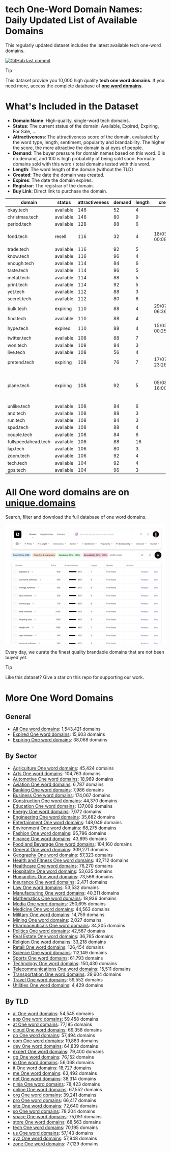 
# **tech One-Word Domain Names**: Daily Updated List of Available Domains

This regularly updated dataset includes the latest available tech one-word domains.

[![GitHub last commit](https://img.shields.io/github/last-commit/UniqueDomains/tech-oneword-domains.svg?style=flat)]() 

> [!TIP]
> This dataset provide you 10,000 high quality **tech one word domains**.
> If you need more, access the complete database of **[one word domains](https://unique.domains?utm_source=github&utm_medium=dataset&utm_campaign=tech&utm_content=description.top)**.

# What's Included in the Dataset

- **Domain Name**: High-quality, single-word tech domains.
- **Status**: The current status of the domain: Available, Expired, Expiring, For Sale, ...
- **Attractiveness**: The attractiveness score of the domain, evaluated by the word type, length, sentiment, popularity and brandability. The higher the score, the more attractive the domain is at eyes of people.
- **Demand**: The buyer pressure for domain names based on this word. 0 is no demand, and 100 is high probability of being sold soon. Formula: domains sold with this word / total domains tested with this word.
- **Length**: The word length of the domain (without the TLD)
- **Created**: The date the domain was created.
- **Expires**: The date the domain expires.
- **Registrar**: The registrar of the domain.
- **Buy Link**: Direct link to purchase the domain.

| domain              | status    | attractiveness | demand | length | created          | expires          | registrar                                           | sectors                                |
| ------------------- | --------- | -------------- | ------ | ------ | ---------------- | ---------------- | --------------------------------------------------- | -------------------------------------- |
| okay.tech           | available | 146            | 52     | 4      |                  |                  |                                                     | Business,Retail                        |
| christmas.tech      | available | 146            | 80     | 9      |                  |                  |                                                     | Hospitality,Retail                     |
| period.tech         | available | 128            | 88     | 6      |                  |                  |                                                     | Education,General,Healthcare,Media     |
| fond.tech           | resell    | 116            | 32     | 4      | 18/03/2018 00:08 | 18/03/2026 23:59 | Xin Net Technology Corp.                            | General,Hospitality,Retail             |
| trade.tech          | available | 116            | 92     | 5      |                  |                  |                                                     | Business,Finance,General,Retail        |
| know.tech           | available | 116            | 96     | 4      |                  |                  |                                                     | Business,Education,General,Technology  |
| enough.tech         | available | 114            | 84     | 6      |                  |                  |                                                     | Business,Education,General,Retail      |
| taste.tech          | available | 114            | 96     | 5      |                  |                  |                                                     | Food and Beverage,Health and Fitness   |
| metal.tech          | available | 114            | 88     | 5      |                  |                  |                                                     | Construction,Manufacturing             |
| print.tech          | available | 114            | 92     | 5      |                  |                  |                                                     | Arts,Media,Technology                  |
| yet.tech            | available | 112            | 88     | 3      |                  |                  |                                                     | Business,Media,Technology              |
| secret.tech         | available | 112            | 80     | 6      |                  |                  |                                                     | Entertainment,General,Media,Technology |
| bulk.tech           | expiring  | 110            | 88     | 4      | 29/07/2022 06:36 | 29/07/2025 23:59 | INWX GmbH                                           | Construction,Manufacturing,Retail      |
| find.tech           | available | 110            | 88     | 4      |                  |                  |                                                     | Business,Education,Technology          |
| hype.tech           | expired   | 110            | 88     | 4      | 15/05/2024 00:25 | 15/05/2025 23:59 | Sav.com, LLC- 7                                     | Entertainment,Media                    |
| twitter.tech        | available | 108            | 88     | 7      |                  |                  |                                                     | Entertainment,Media,Technology         |
| won.tech            | available | 108            | 84     | 3      |                  |                  |                                                     | Business,Media,Sports                  |
| live.tech           | available | 108            | 56     | 4      |                  |                  |                                                     | Entertainment,Sports                   |
| pretend.tech        | expiring  | 108            | 76     | 7      | 17/07/2023 23:28 | 17/07/2025 23:59 | 1API GmbH                                           | Entertainment,Media                    |
| plane.tech          | expiring  | 108            | 92     | 5      | 05/08/2015 16:00 | 05/08/2025 23:59 | CHENGDU WEST DIMENSION DIGITAL TECHNOLOGY CO., LTD. | Aviation,Transportation,Travel         |
| unlike.tech         | available | 108            | 84     | 6      |                  |                  |                                                     | Business,Technology                    |
| and.tech            | available | 108            | 88     | 3      |                  |                  |                                                     | Business,Education,General,Media       |
| run.tech            | available | 108            | 84     | 3      |                  |                  |                                                     | Health and Fitness,Sports,Technology   |
| spud.tech           | available | 108            | 88     | 4      |                  |                  |                                                     | Agriculture,Food and Beverage,Retail   |
| couple.tech         | available | 108            | 84     | 6      |                  |                  |                                                     | Arts,Entertainment,Media               |
| fullspeedahead.tech | available | 108            | 88     | 16     |                  |                  |                                                     | Business,Media,Transportation          |
| lap.tech            | available | 106            | 80     | 3      |                  |                  |                                                     | Health and Fitness,Sports,Travel       |
| zoom.tech           | available | 106            | 92     | 4      |                  |                  |                                                     | Media,Technology,Telecommunications    |
| tech.tech           | available | 104            | 92     | 4      |                  |                  |                                                     | Business,Education,Technology          |
| gps.tech            | available | 104            | 96     | 3      |                  |                  |                                                     | Technology,Transportation              |

# All One word domains are on [unique.domains](https://unique.domains?utm_source=github&utm_medium=dataset&utm_campaign=tech&utm_content=description.bottom)

Search, filter and download the full database of one word domains.

[![Access the only remaining good domain names, before your competitors.](https://github.com/UniqueDomains/tech-oneword-domains/blob/main/unique.domains.jpg?raw=true)](https://unique.domains?utm_source=github&utm_medium=dataset&utm_campaign=tech&utm_content=description.image)

Every day, we curate the finest quality brandable domains that are not been buyed yet.

> [!TIP]
> Like this dataset? Give a star on this repo for supporting our work.

# More One Word Domains

## General

- [All One word domains](https://github.com/UniqueDomains/oneword-domains): 1,543,421 domains
- [Expired One word domains](https://github.com/UniqueDomains/expired-oneword-domains): 15,603 domains
- [Expiring One word domains](https://github.com/UniqueDomains/expiring-oneword-domains): 38,068 domains
## By Sector

- [Agriculture One word domains](https://github.com/UniqueDomains/agriculture-oneword-domains): 45,424 domains
- [Arts One word domains](https://github.com/UniqueDomains/arts-oneword-domains): 104,763 domains
- [Automotive One word domains](https://github.com/UniqueDomains/automotive-oneword-domains): 18,969 domains
- [Aviation One word domains](https://github.com/UniqueDomains/aviation-oneword-domains): 6,787 domains
- [Banking One word domains](https://github.com/UniqueDomains/banking-oneword-domains): 7,986 domains
- [Business One word domains](https://github.com/UniqueDomains/business-oneword-domains): 174,067 domains
- [Construction One word domains](https://github.com/UniqueDomains/construction-oneword-domains): 44,370 domains
- [Education One word domains](https://github.com/UniqueDomains/education-oneword-domains): 137,009 domains
- [Energy One word domains](https://github.com/UniqueDomains/energy-oneword-domains): 7,072 domains
- [Engineering One word domains](https://github.com/UniqueDomains/engineering-oneword-domains): 35,682 domains
- [Entertainment One word domains](https://github.com/UniqueDomains/entertainment-oneword-domains): 148,049 domains
- [Environment One word domains](https://github.com/UniqueDomains/environment-oneword-domains): 68,275 domains
- [Fashion One word domains](https://github.com/UniqueDomains/fashion-oneword-domains): 65,796 domains
- [Finance One word domains](https://github.com/UniqueDomains/finance-oneword-domains): 43,895 domains
- [Food and Beverage One word domains](https://github.com/UniqueDomains/food-and-beverage-oneword-domains): 104,160 domains
- [General One word domains](https://github.com/UniqueDomains/general-oneword-domains): 309,271 domains
- [Geography One word domains](https://github.com/UniqueDomains/geography-oneword-domains): 57,323 domains
- [Health and Fitness One word domains](https://github.com/UniqueDomains/health-and-fitness-oneword-domains): 42,712 domains
- [Healthcare One word domains](https://github.com/UniqueDomains/healthcare-oneword-domains): 76,270 domains
- [Hospitality One word domains](https://github.com/UniqueDomains/hospitality-oneword-domains): 53,635 domains
- [Humanities One word domains](https://github.com/UniqueDomains/humanities-oneword-domains): 73,566 domains
- [Insurance One word domains](https://github.com/UniqueDomains/insurance-oneword-domains): 2,471 domains
- [Law One word domains](https://github.com/UniqueDomains/law-oneword-domains): 53,532 domains
- [Manufacturing One word domains](https://github.com/UniqueDomains/manufacturing-oneword-domains): 40,311 domains
- [Mathematics One word domains](https://github.com/UniqueDomains/mathematics-oneword-domains): 18,936 domains
- [Media One word domains](https://github.com/UniqueDomains/media-oneword-domains): 250,695 domains
- [Medicine One word domains](https://github.com/UniqueDomains/medicine-oneword-domains): 44,563 domains
- [Military One word domains](https://github.com/UniqueDomains/military-oneword-domains): 14,759 domains
- [Mining One word domains](https://github.com/UniqueDomains/mining-oneword-domains): 2,027 domains
- [Pharmaceuticals One word domains](https://github.com/UniqueDomains/pharmaceuticals-oneword-domains): 34,305 domains
- [Politics One word domains](https://github.com/UniqueDomains/politics-oneword-domains): 42,567 domains
- [Real Estate One word domains](https://github.com/UniqueDomains/real-estate-oneword-domains): 36,765 domains
- [Religion One word domains](https://github.com/UniqueDomains/religion-oneword-domains): 33,218 domains
- [Retail One word domains](https://github.com/UniqueDomains/retail-oneword-domains): 126,454 domains
- [Science One word domains](https://github.com/UniqueDomains/science-oneword-domains): 112,149 domains
- [Sports One word domains](https://github.com/UniqueDomains/sports-oneword-domains): 61,793 domains
- [Technology One word domains](https://github.com/UniqueDomains/technology-oneword-domains): 150,430 domains
- [Telecommunications One word domains](https://github.com/UniqueDomains/telecommunications-oneword-domains): 15,511 domains
- [Transportation One word domains](https://github.com/UniqueDomains/transportation-oneword-domains): 29,604 domains
- [Travel One word domains](https://github.com/UniqueDomains/travel-oneword-domains): 59,552 domains
- [Utilities One word domains](https://github.com/UniqueDomains/utilities-oneword-domains): 4,429 domains
## By TLD

- [ai One word domains](https://github.com/UniqueDomains/ai-oneword-domains): 54,545 domains
- [app One word domains](https://github.com/UniqueDomains/app-oneword-domains): 59,458 domains
- [at One word domains](https://github.com/UniqueDomains/at-oneword-domains): 77,185 domains
- [cloud One word domains](https://github.com/UniqueDomains/cloud-oneword-domains): 69,358 domains
- [co One word domains](https://github.com/UniqueDomains/co-oneword-domains): 57,494 domains
- [com One word domains](https://github.com/UniqueDomains/com-oneword-domains): 19,883 domains
- [dev One word domains](https://github.com/UniqueDomains/dev-oneword-domains): 64,839 domains
- [expert One word domains](https://github.com/UniqueDomains/expert-oneword-domains): 79,400 domains
- [gg One word domains](https://github.com/UniqueDomains/gg-oneword-domains): 76,152 domains
- [io One word domains](https://github.com/UniqueDomains/io-oneword-domains): 56,068 domains
- [it One word domains](https://github.com/UniqueDomains/it-oneword-domains): 18,727 domains
- [me One word domains](https://github.com/UniqueDomains/me-oneword-domains): 63,492 domains
- [net One word domains](https://github.com/UniqueDomains/net-oneword-domains): 38,314 domains
- [ninja One word domains](https://github.com/UniqueDomains/ninja-oneword-domains): 78,423 domains
- [online One word domains](https://github.com/UniqueDomains/online-oneword-domains): 67,552 domains
- [org One word domains](https://github.com/UniqueDomains/org-oneword-domains): 39,241 domains
- [pro One word domains](https://github.com/UniqueDomains/pro-oneword-domains): 66,417 domains
- [site One word domains](https://github.com/UniqueDomains/site-oneword-domains): 72,640 domains
- [so One word domains](https://github.com/UniqueDomains/so-oneword-domains): 78,204 domains
- [space One word domains](https://github.com/UniqueDomains/space-oneword-domains): 75,051 domains
- [store One word domains](https://github.com/UniqueDomains/store-oneword-domains): 68,563 domains
- [tech One word domains](https://github.com/UniqueDomains/tech-oneword-domains): 70,195 domains
- [us One word domains](https://github.com/UniqueDomains/us-oneword-domains): 57,143 domains
- [xyz One word domains](https://github.com/UniqueDomains/xyz-oneword-domains): 57,948 domains
- [zone One word domains](https://github.com/UniqueDomains/zone-oneword-domains): 77,129 domains
        